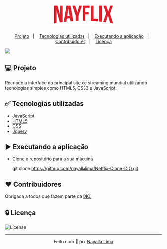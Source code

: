 <h1 align="center">   <img width="200" src="img/Nayflix.png"></img> </h1>

<p align="center">  
  <a href="#-projeto">Projeto</a>&nbsp;&nbsp;&nbsp;|&nbsp;&nbsp;&nbsp;
  <a href="#-tecnologias-utilizadas">Tecnologias utilizadas</a>&nbsp;&nbsp;&nbsp;|&nbsp;&nbsp;&nbsp;
  <a href="#%EF%B8%8F-executando-a-aplicação">Executando a aplicação</a>&nbsp;&nbsp;&nbsp;|&nbsp;&nbsp;&nbsp;
  <a href="#%EF%B8%8F-contribuidores">Contribuidores</a>&nbsp;&nbsp;&nbsp;|&nbsp;&nbsp;&nbsp;
  <a href="#-licença">Licença</a>
</p>

![](Nayflix.gif)

## 💻 Projeto

Recriado a interface do principal site de streaming mundial utilizando tecnologias simples como HTML5, CSS3 e JavaScript. 

## ✅ Tecnologias utilizadas

- [JavaScript](https://www.javascript.com/)
- [HTML5](https://www.w3c.br/pub/Cursos/CursoHTML5/html5-web.pdf)
- [CSS](https://www.w3schools.com/css/)
- [Jquery](https://jquery.com/)


## ▶️ Executando a aplicação

- Clone o repositório para a sua máquina

  git clone https://github.com/nayallalima/Netflix-Clone-DIO.git


## ♥️ Contribuidores 
<p> Obrigada a todos que fazem parte da <a href="https://digitalinnovation.one/">DIO. </a> </p>

## 🔒 Licença

<a>	<img alt="License" src="https://img.shields.io/badge/license-MIT-blueviolet"> </a>

---
<p align="center">
  Feito com 💜️ por <a href="https://github.com/nayallalima">Nayalla Lima </a>
</p>

